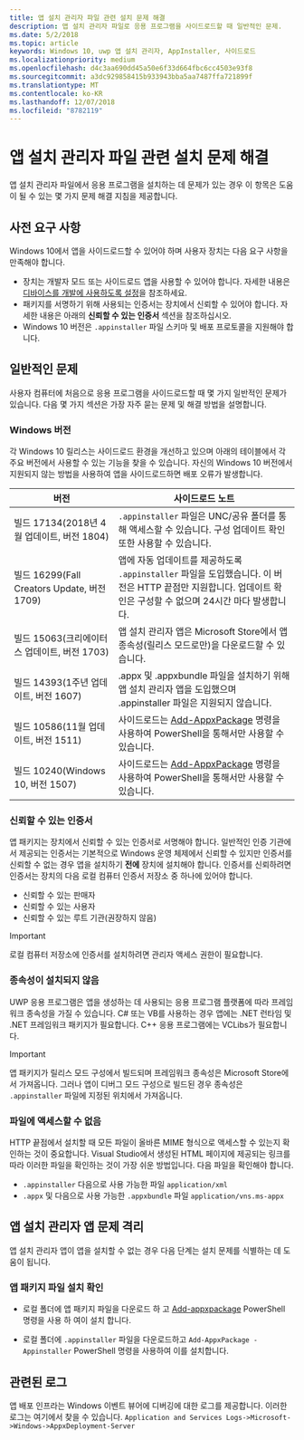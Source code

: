 ```yaml
---
title: 앱 설치 관리자 파일 관련 설치 문제 해결
description: 앱 설치 관리자 파일로 응용 프로그램을 사이드로드할 때 일반적인 문제.
ms.date: 5/2/2018
ms.topic: article
keywords: Windows 10, uwp 앱 설치 관리자, AppInstaller, 사이드로드
ms.localizationpriority: medium
ms.openlocfilehash: d4c3aa690dd45a50e6f33d664fbc6cc4503e93f8
ms.sourcegitcommit: a3dc929858415b933943bba5aa7487ffa721899f
ms.translationtype: MT
ms.contentlocale: ko-KR
ms.lasthandoff: 12/07/2018
ms.locfileid: "8782119"
---
```

# <a name="troubleshoot-installation-issues-with-the-app-installer-file"></a>앱 설치 관리자 파일 관련 설치 문제 해결

앱 설치 관리자 파일에서 응용 프로그램을 설치하는 데 문제가 있는 경우 이 항목은 도움이 될 수 있는 몇 가지 문제 해결 지침을 제공합니다.

## <a name="prerequisites"></a>사전 요구 사항

Windows 10에서 앱을 사이드로드할 수 있어야 하며 사용자 장치는 다음 요구 사항을 만족해야 합니다.

- 장치는 개발자 모드 또는 사이드로드 앱을 사용할 수 있어야 합니다. 자세한 내용은 [디바이스를 개발에 사용하도록 설정](https://docs.microsoft.com/windows/uwp/get-started/enable-your-device-for-development)을 참조하세요.
- 패키지를 서명하기 위해 사용되는 인증서는 장치에서 신뢰할 수 있어야 합니다. 자세한 내용은 아래의 **신뢰할 수 있는 인증서** 섹션을 참조하십시오.
- Windows 10 버전은 `.appinstaller` 파일 스키마 및 배포 프로토콜을 지원해야 합니다.

## <a name="common-issues"></a>일반적인 문제

사용자 컴퓨터에 처음으로 응용 프로그램을 사이드로드할 때 몇 가지 일반적인 문제가 있습니다. 다음 몇 가지 섹션은 가장 자주 묻는 문제 및 해결 방법을 설명합니다.

### <a name="windows-version"></a>Windows 버전

각 Windows 10 릴리스는 사이드로드 환경을 개선하고 있으며 아래의 테이블에서 각 주요 버전에서 사용할 수 있는 기능을 찾을 수 있습니다. 자신의 Windows 10 버전에서 지원되지 않는 방법을 사용하여 앱을 사이드로드하면 배포 오류가 발생합니다.

| 버전 | 사이드로드 노트 |
|---------|----------------|
| 빌드 17134(2018년 4월 업데이트, 버전 1804)    | `.appinstaller` 파일은 UNC/공유 폴더를 통해 액세스할 수 있습니다. 구성 업데이트 확인 또한 사용할 수 있습니다. |
| 빌드 16299(Fall Creators Update, 버전 1709) | 앱에 자동 업데이트를 제공하도록 `.appinstaller` 파일을 도입했습니다. 이 버전은 HTTP 끝점만 지원합니다. 업데이트 확인은 구성할 수 없으며 24시간 마다 발생합니다. |
| 빌드 15063(크리에이터스 업데이트, 버전 1703)      | 앱 설치 관리자 앱은 Microsoft Store에서 앱 종속성(릴리스 모드로만)을 다운로드할 수 있습니다. |
| 빌드 14393(1주년 업데이트, 버전 1607)   | .appx 및 .appxbundle 파일을 설치하기 위해 앱 설치 관리자 앱을 도입했으며 .appinstaller 파일은 지원되지 않습니다. |
| 빌드 10586(11월 업데이트, 버전 1511)      | 사이드로드는 [Add-AppxPackage](https://docs.microsoft.com/powershell/module/appx/add-appxpackage?view=win10-ps) 명령을 사용하여 PowerShell을 통해서만 사용할 수 있습니다. |
| 빌드 10240(Windows 10, 버전 1507)           | 사이드로드는 [Add-AppxPackage](https://docs.microsoft.com/powershell/module/appx/add-appxpackage?view=win10-ps) 명령을 사용하여 PowerShell을 통해서만 사용할 수 있습니다. |

### <a name="trusted-certificates"></a>신뢰할 수 있는 인증서

앱 패키지는 장치에서 신뢰할 수 있는 인증서로 서명해야 합니다. 일반적인 인증 기관에서 제공되는 인증서는 기본적으로 Windows 운영 체제에서 신뢰할 수 있지만 인증서를 신뢰할 수 없는 경우 앱을 설치하기 **전에** 장치에 설치해야 합니다. 인증서를 신뢰하려면 인증서는 장치의 다음 로컬 컴퓨터 인증서 저장소 중 하나에 있어야 합니다.

- 신뢰할 수 있는 판매자
- 신뢰할 수 있는 사용자
- 신뢰할 수 있는 루트 기관(권장하지 않음)

 >[!IMPORTANT]
 > 로컬 컴퓨터 저장소에 인증서를 설치하려면 관리자 액세스 권한이 필요합니다.

### <a name="dependencies-not-installed"></a>종속성이 설치되지 않음 

UWP 응용 프로그램은 앱을 생성하는 데 사용되는 응용 프로그램 플랫폼에 따라 프레임워크 종속성을 가질 수 있습니다. C# 또는 VB를 사용하는 경우 앱에는 .NET 런타임 및 .NET 프레임워크 패키지가 필요합니다. C++ 응용 프로그램에는 VCLibs가 필요합니다.

>[!IMPORTANT] 
> 앱 패키지가 릴리스 모드 구성에서 빌드되며 프레임워크 종속성은 Microsoft Store에서 가져옵니다. 그러나 앱이 디버그 모드 구성으로 빌드된 경우 종속성은 `.appinstaller` 파일에 지정된 위치에서 가져옵니다.

### <a name="files-not-accessible"></a>파일에 액세스할 수 없음

HTTP 끝점에서 설치할 때 모든 파일이 올바른 MIME 형식으로 액세스할 수 있는지 확인하는 것이 중요합니다. Visual Studio에서 생성된 HTML 페이지에 제공되는 링크를 따라 이러한 파일을 확인하는 것이 가장 쉬운 방법입니다. 다음 파일을 확인해야 합니다.

- `.appinstaller` 다음으로 사용 가능한 파일 `application/xml`
- `.appx` 및 다음으로 사용 가능한 `.appxbundle` 파일 `application/vns.ms-appx`

## <a name="isolate-app-installer-app-issues"></a>앱 설치 관리자 앱 문제 격리

앱 설치 관리자 앱이 앱을 설치할 수 없는 경우 다음 단계는 설치 문제를 식별하는 데 도움이 됩니다.

### <a name="verify-app-package-file-installation"></a>앱 패키지 파일 설치 확인

- 로컬 폴더에 앱 패키지 파일을 다운로드 하 고 [Add-appxpackage](https://docs.microsoft.com/powershell/module/appx/add-appxpackage?view=win10-ps) PowerShell 명령을 사용 하 여이 설치 합니다.

- 로컬 폴더에 `.appinstaller` 파일을 다운로드하고 `Add-AppxPackage -Appinstaller` PowerShell 명령을 사용하여 이를 설치합니다.

## <a name="related-logs"></a>관련된 로그

앱 배포 인프라는 Windows 이벤트 뷰어에 디버깅에 대한 로그를 제공합니다. 이러한 로그는 여기에서 찾을 수 있습니다. `Application and Services Logs->Microsoft->Windows->AppxDeployment-Server`




